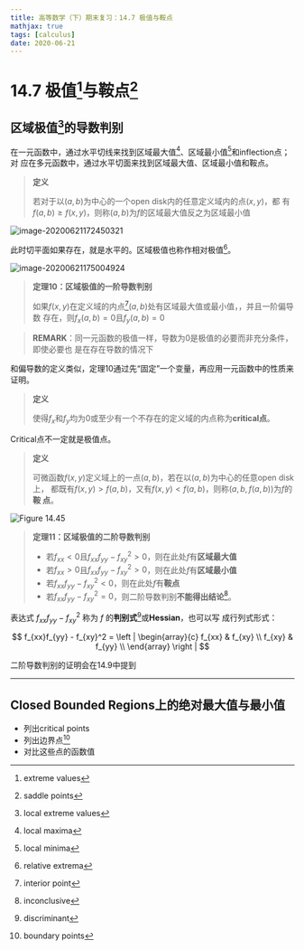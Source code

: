 ```yaml
---
title: 高等数学（下）期末复习：14.7 极值与鞍点
mathjax: true
tags: [calculus]
date: 2020-06-21
---
```


<!-- markdownlint-disable single-h1 -->

# 14.7 极值[^1]与鞍点[^2]

## 区域极值[^3]的导数判别

在一元函数中，通过水平切线来找到区域最大值[^4]、区域最小值[^5]和inflection点；对
应在多元函数中，通过水平切面来找到区域最大值、区域最小值和鞍点。

> **定义**
>
> 若对于以$(a,b)$为中心的一个open disk内的任意定义域内的点$(x,y)$，都
> 有$f(a,b)\ge f(x,y)$，则称$(a,b)$为$f$的区域最大值反之为区域最小值

<!--more-->

![image-20200621172450321](https://gitee.com/SamuelHuang2019/figure-bed/raw/master/img/20200621172452_Figure14.41.png)

此时切平面如果存在，就是水平的。区域极值也称作相对极值[^6]。

![image-20200621175004924](https://gitee.com/SamuelHuang2019/figure-bed/raw/master/img/20200621175006_Figure14.43.png)

<!-- markdownlint-disable-file no-blanks-blockquote -->

> **定理10：区域极值的一阶导数判别**
>
> 如果$f(x,y)$在定义域的内点[^7]$(a,b)$处有区域最大值或最小值，，并且一阶偏导数
> 存在，则$f_x(a,b)=0$且$f_y(a,b)=0$

> **REMARK**：同一元函数的极值一样，导数为0是极值的必要而非充分条件，即使必要也
> 是在存在导数的情况下

和偏导数的定义类似，定理10通过先“固定”一个变量，再应用一元函数中的性质来证明。

> **定义**
>
> 使得$f_x$和$f_y$均为0或至少有一个不存在的定义域的内点称为**critical点**。

Critical点不一定就是极值点。

> **定义**
>
> 可微函数$f(x,y)$定义域上的一点$(a,b)$，若在以$(a,b)$为中心的任意open disk上，
> 都既有$f(x,y)>f(a,b)$，又有$f(x,y)<f(a,b)$，则称$(a,b,f(a,b))$为$f$的**鞍
> 点**。

![Figure 14.45](https://gitee.com/SamuelHuang2019/figure-bed/raw/master/img/20200621191805_Figure14.45.png)

> **定理11：区域极值的二阶导数判别**
>
> - 若$f_{xx} < 0$且$f_{xx}f_{yy} - f_{xy}^2 > 0$，则在此处$f$有**区域最大值**
> - 若$f_{xx} > 0$且$f_{xx}f_{yy} - f_{xy}^2 > 0$，则在此处$f$有**区域最小值**
> - 若$f_{xx}f_{yy} - f_{xy}^2 < 0$，则在此处$f$有**鞍点**
> - 若$f_{xx}f_{yy} - f_{xy}^2 = 0$，则二阶导数判别**不能得出结论**[^8]。

表达式 $f_{xx}f_{yy}-f_{xy}^2$ 称为 $f$ 的**判别式**[^9]或**Hessian**，也可以写
成行列式形式：

$$
f_{xx}f_{yy} - f_{xy}^2 =
\left |
\begin{array}{c}
f_{xx} & f_{xy} \\
f_{xy} & f_{yy} \\
\end{array}
\right |
$$

二阶导数判别的证明会在14.9中提到

---

## Closed Bounded Regions上的绝对最大值与最小值

- 列出critical points
- 列出边界点[^10]
- 对比这些点的函数值

[^1]: extreme values

[^2]: saddle points

[^3]: local extreme values

[^4]: local maxima

[^5]: local minima

[^6]: relative extrema

[^7]: interior point

[^8]: inconclusive

[^9]: discriminant

[^10]: boundary points

